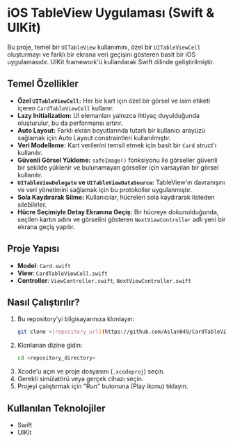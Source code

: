 # iOS TableView Uygulaması (Swift & UIKit)

Bu proje, temel bir `UITableView` kullanımını, özel bir `UITableViewCell` oluşturmayı ve farklı bir ekrana veri geçişini gösteren basit bir iOS uygulamasıdır. UIKit framework'ü kullanılarak Swift dilinde geliştirilmiştir.

## Temel Özellikler

- **Özel `UITableViewCell`:** Her bir kart için özel bir görsel ve isim etiketi içeren `CardTableViewCell` kullanır.
- **Lazy Initialization:** UI elemanları yalnızca ihtiyaç duyulduğunda oluşturulur, bu da performansı artırır.
- **Auto Layout:** Farklı ekran boyutlarında tutarlı bir kullanıcı arayüzü sağlamak için Auto Layout constraintleri kullanılmıştır.
- **Veri Modelleme:** Kart verilerini temsil etmek için basit bir `Card` struct'ı kullanılır.
- **Güvenli Görsel Yükleme:** `safeImage()` fonksiyonu ile görseller güvenli bir şekilde yüklenir ve bulunamayan görseller için varsayılan bir görsel kullanılır.
- **`UITableViewDelegate` ve `UITableViewDataSource`:** TableView'ın davranışını ve veri yönetimini sağlamak için bu protokoller uygulanmıştır.
- **Sola Kaydırarak Silme:** Kullanıcılar, hücreleri sola kaydırarak listeden silebilirler.
- **Hücre Seçimiyle Detay Ekranına Geçiş:** Bir hücreye dokunulduğunda, seçilen kartın adını ve görselini gösteren `NextViewController` adlı yeni bir ekrana geçiş yapılır.

## Proje Yapısı

- **Model**: `Card.swift`
- **View**: `CardTableViewCell.swift`
- **Controller**: `ViewController.swift`, `NextViewController.swift`


## Nasıl Çalıştırılır?

1. Bu repository'yi bilgisayarınıza klonlayın:
    ```bash
    git clone <[repository_url](https://github.com/Aslan049/CardTableViewApp.git)>
    ```
2. Klonlanan dizine gidin:
    ```bash
    cd <repository_directory>
    ```
3. Xcode'u açın ve proje dosyasını (`.xcodeproj`) seçin.
4. Gerekli simülatörü veya gerçek cihazı seçin.
5. Projeyi çalıştırmak için "Run" butonuna (Play ikonu) tıklayın.

## Kullanılan Teknolojiler

- Swift
- UIKit

